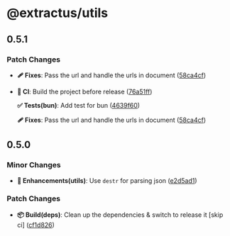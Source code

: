 # @extractus/utils

## 0.5.1

### Patch Changes

- **🩹 Fixes**: Pass the url and handle the urls in document ([58ca4cf](https://github.com/extractus/extractus/commit/58ca4cf))
- **🤖 CI**: Build the project before release ([76a51ff](https://github.com/extractus/extractus/commit/76a51ff))

  **✅ Tests(bun)**: Add test for bun ([4639f60](https://github.com/extractus/extractus/commit/4639f60))

  **🩹 Fixes**: Pass the url and handle the urls in document ([58ca4cf](https://github.com/extractus/extractus/commit/58ca4cf))

## 0.5.0

### Minor Changes

- **🚀 Enhancements(utils)**: Use `destr` for parsing json ([e2d5ad1](https://github.com/extractus/extractus/commit/e2d5ad1))

### Patch Changes

- **📦 Build(deps)**: Clean up the dependencies & switch to release it [skip ci] ([cf1d826](https://github.com/extractus/extractus/commit/cf1d826))
